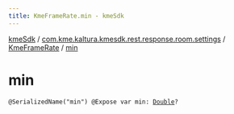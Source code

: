 ```yaml
---
title: KmeFrameRate.min - kmeSdk
---
```


[kmeSdk](../../index.html) / [com.kme.kaltura.kmesdk.rest.response.room.settings](../index.html) / [KmeFrameRate](index.html) / [min](./min.html)

# min

`@SerializedName("min") @Expose var min: `[`Double`](https://kotlinlang.org/api/latest/jvm/stdlib/kotlin/-double/index.html)`?`